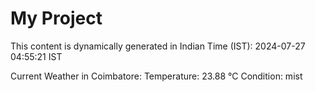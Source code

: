 # My Project

This content is dynamically generated in Indian Time (IST): 2024-07-27 04:55:21 IST


Current Weather in Coimbatore:
Temperature: 23.88 °C
Condition: mist
